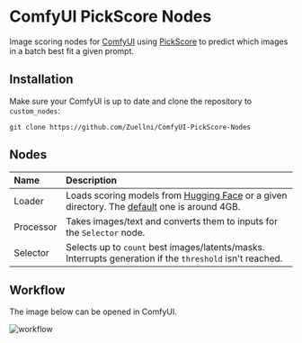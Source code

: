 # ComfyUI PickScore Nodes
Image scoring nodes for [ComfyUI](https://github.com/comfyanonymous/ComfyUI) using [PickScore](https://github.com/yuvalkirstain/PickScore) to predict which images in a batch best fit a given prompt.
## Installation
Make sure your ComfyUI is up to date and clone the repository to `custom_nodes`:
```
git clone https://github.com/Zuellni/ComfyUI-PickScore-Nodes
```

## Nodes
Name | Description
:--- | :---
Loader | Loads scoring models from [Hugging Face](https://huggingface.co) or a given directory. The [default](https://huggingface.co/yuvalkirstain/PickScore_v1) one is around 4GB.
Processor | Takes images/text and converts them to inputs for the `Selector` node.
Selector | Selects up to `count` best images/latents/masks. Interrupts generation if the `threshold` isn't reached.

## Workflow
The image below can be opened in ComfyUI.

![workflow](https://github.com/Zuellni/ComfyUI-PickScore-Nodes/assets/123005779/769c070d-842b-4864-b9ea-2566dbeafde0)

